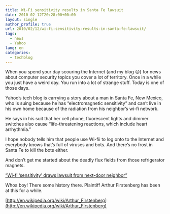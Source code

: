 ```yaml
---
title: Wi-Fi sensitivity results in Santa Fe lawsuit
date: 2010-02-12T20:28:00+00:00
layout: single
author_profile: true
url: 2010/02/12/wi-fi-sensitivity-results-in-santa-fe-lawsuit/
tags:
  - news
  - Yahoo
lang: en
categories: 
  - techblog
---
```

When you spend your day scouring the Internet (and my blog 😉) for news about computer security topics you cover a lot of territory. Once in a while you just have a weird day. You run into a lot of strange stuff. Today is one of those days.

Yahoo’s tech blog is carrying a story about a man in Santa Fe, New Mexico, who is suing because he has “electromagnetic sensitivity” and can’t live in his own home because of the radiation from his neighbor’s wi-fi network.

He says in his suit that her cell phone, fluorescent lights and dimmer switches also cause “life-threatening reactions, which include heart arrhythmia.”

I hope nobody tells him that people use Wi-fii to log onto to the Internet and everybody knows that’s full of viruses and bots. And there’s no frost in Santa Fe to kill the bots either.

And don’t get me started about the deadly flux fields from those refrigerator magnets.

 [“Wi-fi ‘sensitivity’ draws lawsuit from next-door neighbor”](http://tech.yahoo.com/blogs/null/158987;_ylt=AtQkZZgos0JvPV5PFWj_yBvPMZA5)

Whoa boy! There some history there. Plaintiff Arthur Firstenberg has been at this for a while.

 [http://en.wikipedia.org/wiki/Arthur_Firstenberg](http://en.wikipedia.org/wiki/Arthur_Firstenberg)